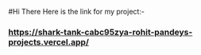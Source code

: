#Hi There
 Here is the link for my project:-

###   https://shark-tank-cabc95zya-rohit-pandeys-projects.vercel.app/
